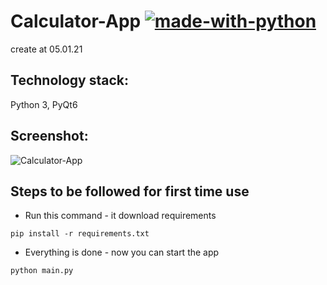 # Calculator-App [![made-with-python](https://img.shields.io/badge/Made%20with-Python-1f425f.svg)](https://www.python.org/)
create at 05.01.21
## Technology stack:
Python 3, PyQt6
## Screenshot:
![Calculator-App](https://user-images.githubusercontent.com/106734953/188319392-3b533390-db9e-4ce4-898a-5933226309de.png)
## Steps to be followed for first time use
- Run this command - it download requirements
```
pip install -r requirements.txt
```
- Everything is done - now you can start the app
```
python main.py
```
